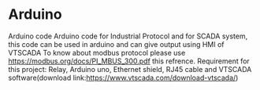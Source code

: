 # Arduino
Arduino code
Arduino code for Industrial Protocol and for SCADA system, this code can be used in arduino and can give output using HMI of VTSCADA
To know about modbus protocol please use https://modbus.org/docs/PI_MBUS_300.pdf this refrence.
Requirement for this project: Relay, Arduino uno, Ethernet shield, RJ45 cable and VTSCADA software(download link:https://www.vtscada.com/download-vtscada/)
